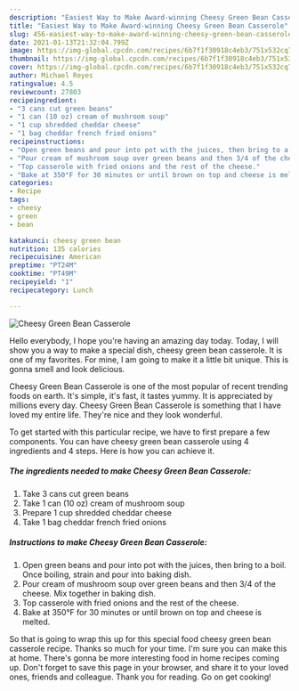 ```yaml
---
description: "Easiest Way to Make Award-winning Cheesy Green Bean Casserole"
title: "Easiest Way to Make Award-winning Cheesy Green Bean Casserole"
slug: 456-easiest-way-to-make-award-winning-cheesy-green-bean-casserole
date: 2021-01-13T21:32:04.799Z
image: https://img-global.cpcdn.com/recipes/6b7f1f30918c4eb3/751x532cq70/cheesy-green-bean-casserole-recipe-main-photo.jpg
thumbnail: https://img-global.cpcdn.com/recipes/6b7f1f30918c4eb3/751x532cq70/cheesy-green-bean-casserole-recipe-main-photo.jpg
cover: https://img-global.cpcdn.com/recipes/6b7f1f30918c4eb3/751x532cq70/cheesy-green-bean-casserole-recipe-main-photo.jpg
author: Michael Reyes
ratingvalue: 4.5
reviewcount: 27803
recipeingredient:
- "3 cans cut green beans"
- "1 can (10 oz) cream of mushroom soup"
- "1 cup shredded cheddar cheese"
- "1 bag cheddar french fried onions"
recipeinstructions:
- "Open green beans and pour into pot with the juices, then bring to a boil. Once boiling, strain and pour into baking dish."
- "Pour cream of mushroom soup over green beans and then 3/4 of the cheese. Mix together in baking dish."
- "Top casserole with fried onions and the rest of the cheese."
- "Bake at 350°F for 30 minutes or until brown on top and cheese is melted."
categories:
- Recipe
tags:
- cheesy
- green
- bean

katakunci: cheesy green bean 
nutrition: 135 calories
recipecuisine: American
preptime: "PT24M"
cooktime: "PT49M"
recipeyield: "1"
recipecategory: Lunch

---
```



![Cheesy Green Bean Casserole](https://img-global.cpcdn.com/recipes/6b7f1f30918c4eb3/751x532cq70/cheesy-green-bean-casserole-recipe-main-photo.jpg)

Hello everybody, I hope you're having an amazing day today. Today, I will show you a way to make a special dish, cheesy green bean casserole. It is one of my favorites. For mine, I am going to make it a little bit unique. This is gonna smell and look delicious.



Cheesy Green Bean Casserole is one of the most popular of recent trending foods on earth. It's simple, it's fast, it tastes yummy. It is appreciated by millions every day. Cheesy Green Bean Casserole is something that I have loved my entire life. They're nice and they look wonderful.


To get started with this particular recipe, we have to first prepare a few components. You can have cheesy green bean casserole using 4 ingredients and 4 steps. Here is how you can achieve it.

<!--inarticleads1-->

##### The ingredients needed to make Cheesy Green Bean Casserole:

1. Take 3 cans cut green beans
1. Take 1 can (10 oz) cream of mushroom soup
1. Prepare 1 cup shredded cheddar cheese
1. Take 1 bag cheddar french fried onions




<!--inarticleads2-->

##### Instructions to make Cheesy Green Bean Casserole:

1. Open green beans and pour into pot with the juices, then bring to a boil. Once boiling, strain and pour into baking dish.
1. Pour cream of mushroom soup over green beans and then 3/4 of the cheese. Mix together in baking dish.
1. Top casserole with fried onions and the rest of the cheese.
1. Bake at 350°F for 30 minutes or until brown on top and cheese is melted.




So that is going to wrap this up for this special food cheesy green bean casserole recipe. Thanks so much for your time. I'm sure you can make this at home. There's gonna be more interesting food in home recipes coming up. Don't forget to save this page in your browser, and share it to your loved ones, friends and colleague. Thank you for reading. Go on get cooking!
